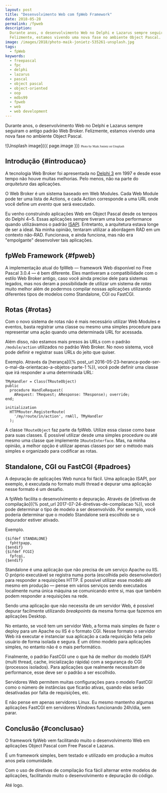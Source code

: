 ```yaml
---
layout: post
title: "Desenvolvimento Web com fpWeb Framework"
date: 2018-05-28
permalink: /fpweb
description:
  Durante anos, o desenvolvimento Web no Delphi e Lazarus sempre seguiram o antigo padrão Web Broker.
  Felizmente, estamos vivendo uma nova fase no ambiente Object Pascal.
image: /images/2018/photo-maik-jonietz-535261-unsplash.jpg
tags:
  - fpWeb
keywords:
  - freepascal
  - fpc
  - delphi
  - lazarus
  - pascal
  - object pascal
  - object-oriented
  - oop
  - mdbs99
  - fpweb
  - web
  - web development
---
```


Durante anos, o desenvolvimento Web no Delphi e Lazarus sempre seguiram o antigo padrão Web Broker.
Felizmente, estamos vivendo uma nova fase no ambiente Object Pascal.

<!--more-->

![Unsplash image]({{ page.image }})
<span style="font-family: 'Bebas Neue'; font-size: 0.7em;">Photo by Maik Jonietz on Unsplash</span>

## Introdução {#introducao}

A tecnologia Web Broker foi apresentada no [Delphi 3](https://en.wikipedia.org/wiki/Delphi_(IDE)#Borland_Delphi_3) em 1997 e desde esse tempo não houve muitas melhorias. Pelo menos, não na parte do *arquitetura* das aplicações.

O Web Broker é um sistema baseado em Web Modules. Cada Web Module pode ter uma lista de Actions, e cada Action corresponde a uma URL onde você define um *evento* que será executado.

Eu venho construindo aplicações Web em Object Pascal desde os tempos do Delphi 4~5. Essas aplicações sempre tiveram uma boa performance quando utilizávamos o padrão [ISAPI](https://pt.wikipedia.org/wiki/ISAPI). Entretanto, a arquitetura estava longe de ser a ideal. Na minha opinião, tentaram utilizar a abordagem RAD em um contexto não-RAD. Funcionava, e ainda funciona, mas não era "empolgante" desenvolver tais aplicações.

## fpWeb Framework {#fpweb}

A implementação atual do fpWeb — framework Web disponível no Free Pascal 3.0.4 — é bem diferente. Eles mantiveram a compatibilidade com o estilo Web Broker antigo, caso você ainda precise dele para sistemas legados, mas nos deram a possibilidade de utilizar um sistema de *rotas* muito melhor além de podermos compilar nossas aplicações utilizando diferentes tipos de modelos como Standalone, CGI ou FastCGI.

## Rotas {#rotas}

Com o novo sistema de rotas não é mais necessário utilizar Web Modules e eventos, basta registrar uma classe ou mesmo uma simples procedure para representar uma ação quando uma determinada URL for acessada.

Além disso, não estamos mais presos às URLs com o padrão `/module/action` utilizados no padrão Web Broker. No novo sistema, você pode definir e registrar suas URLs do jeito que quiser.

Exemplo. Através da [herança]({% post_url 2016-05-23-heranca-pode-ser-o-mal-da-orientacao-a-objetos-parte-1 %}), você pode definir uma classe que irá responder a uma determinada URL:

    TMyHandler = Class(TRouteObject)
    public
      procedure HandleRequest(
        ARequest: TRequest; AResponse: TResponse); override;
    end;

    initialization
      HTTPRouter.RegisterRoute(
        '/my/route/in/action', rmAll, TMyHandler
      );

A classe `TRouteObject` faz parte da fpWeb. Utilize essa classe como base para suas classes. É possível utilizar desde uma simples procedure ou até mesmo uma classe que implemente `IRouteInterface`. Mas, na minha opinião, a melhor opção é utilizar apenas classes por ser o método mais simples e organizado para codificar as rotas.

## Standalone, CGI ou FastCGI {#padroes}

A depuração de aplicações Web nunca foi fácil. Uma aplicação ISAPI, por exemplo, é executada no formato multi thread e depurar uma aplicação nesse formato é um desafio.

A fpWeb facilita o desenvolvimento e depuração. Através de [diretivas de compilação]({% post_url 2017-07-24-diretivas-de-compilacao %}), você pode determinar o tipo de modelo a ser desenvolvido. Por exemplo, você poderia determinar que o modelo Standalone será escolhido se o depurador estiver ativado.

Exemplo.

    {$ifdef STANDALONE}
      fphttpapp,
    {$endif}
    {$ifdef FCGI}
      fpfcgi,
    {$endif}

Standalone é uma aplicação que não precisa de um serviço Apache ou IIS. O próprio executável se registra numa porta (escolhida pelo desenvolvedor) para responder a requisições HTTP. É possível utilizar esse modelo até mesmo em produção — pense em vários serviços sendo executados localmente numa única máquina se comunicando entre si, mas que também podem responder a requisições na rede.

Sendo uma aplicação que não necessita de um servidor Web, é possível depurar facilmente utilizando *breakpoints* da mesma forma que fazemos em aplicações Desktop.

No entanto, se você tem um servidor Web, a forma mais simples de fazer o deploy para um Apache ou IIS é o formato CGI. Nesse formato o servidor Web irá executar e instanciar sua aplicação a cada requisição feita pelo usuário de forma isolada e segura. É um ótimo modelo para aplicações simples, no entanto não é o mais performático.

Finalmente, o padrão FastCGI une o que há de melhor do modelo ISAPI (multi thread, cache, inicialização rápida) com a segurança do CGI (processos isolados). Para aplicações que realmente necessitam de performance, esse deve ser o padrão a ser escolhido.

Servidores Web permitem muitas configurações para o modelo FastCGI como o número de instâncias que ficarão ativas, quando elas serão desativadas por falta de requisições, etc.

E não pense em apenas servidores Linux. Eu mesmo mantenho algumas aplicações FastCGI em servidores Windows funcionando 24h/dia, sem parar.

## Conclusão {#conclusao}

O framework fpWeb vem facilitando muito o desenvolvimento Web em aplicações Object Pascal com Free Pascal e Lazarus.

É um framework simples, bem testado e utilizado em produção a muitos anos pela comunidade.

Com o uso de diretivas de compilação fica fácil alternar entre modelos de aplicações, facilitando muito o desenvolvimento e depuração do código.

Até logo.
